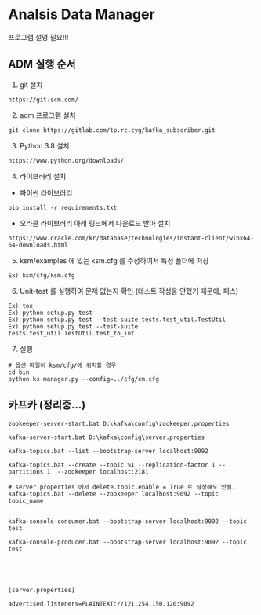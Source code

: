 # Analsis Data Manager
프로그램 설명 필요!!!

## ADM 실행 순서

1. git 설치
```
https://git-scm.com/
```

2. adm 프로그램 설치
```
git clone https://gitlab.com/tp.rc.cyg/kafka_subscriber.git
```

3. Python 3.8 설치
```
https://www.python.org/downloads/
```

4. 라이브러리 설치
- 파이썬 라이브러리
```
pip install -r requirements.txt
```

- 오라클 라이브러리
아래 링크에서 다운로드 받아 설치
```
https://www.oracle.com/kr/database/technologies/instant-client/winx64-64-downloads.html
```

5. ksm/examples 에 있는 ksm.cfg 를 수정하여서 특정 폴더에 저장
```
Ex) ksm/cfg/ksm.cfg
```

6. Unit-test 를 실행하여 문제 없는지 확인 (테스트 작성을 안했기 때문에, 패스)
```
Ex) tox
Ex) python setup.py test
Ex) python setup.py test --test-suite tests.test_util.TestUtil
Ex) python setup.py test --test-suite tests.test_util.TestUtil.test_to_int

```

7. 실행
```
# 옵션 파일이 ksm/cfg/에 위치할 경우
cd bin
python ks-manager.py --config=../cfg/cm.cfg
```


## 카프카 (정리중...)

```
zookeeper-server-start.bat D:\kafka\config\zookeeper.properties

kafka-server-start.bat D:\kafka\config\server.properties

kafka-topics.bat --list --bootstrap-server localhost:9092 

kafka-topics.bat --create --topic %1 --replication-factor 1 --partitions 1  --zookeeper localhost:2181

# server.properties 에서 delete.topic.enable = True 로 설정해도 안됨..
kafka-topics.bat --delete --zookeeper localhost:9092 --topic topic_name


kafka-console-consumer.bat --bootstrap-server localhost:9092 --topic test

kafka-console-producer.bat --bootstrap-server localhost:9092 --topic test





[server.properties]

advertised.listeners=PLAINTEXT://121.254.150.120:9092
```